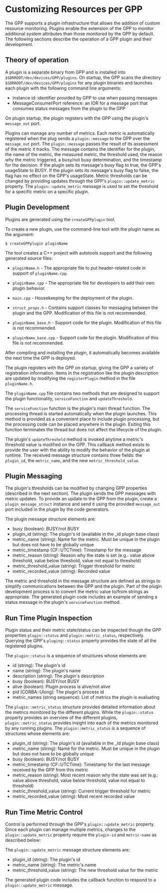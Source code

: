 # Customizing Resources per GPP

The GPP supports a plugin infrastructure that allows the addition of custom resource monitoring.
Plugins enable the extension of the GPP to monitor additional system attributes than those monitored by the GPP by default.
The following sections describe the operation of a GPP plugin and their development.

## Theory of operation

A plugin is a separate binary from GPP and is installed into `$SDRROOT/dev/devices/GPP/plugins`.
On startup, the GPP scans the directory `$SDRROOT/dev/devices/GPP/plugins` for any plugin binaries and launches each plugin with the following command line arguments:
  - instance id: identifier provided by GPP to use when passing messages
  - MessageConsumerPort reference: an IOR for a message port that consumes status messages from the plugin to the GPP

On plugin startup, the plugin registers with the GPP using the plugin's `message_out` port.

Plugins can manage any number of metrics.
Each metric is automatically registered when the plug sends a `plugin::message` to the GPP over the `message_out` port.
The `plugin::message` passes the result of its assessment of the metric it tracks.
The message contains the identifier for the plugin, the name of the metric, the measured metric, the threshold used, the reason why the metric triggered, a busy/not busy determination, and the timestamp for the decision.
If the plugin sets its message's busy flag to true, the GPP's usageState to BUSY.
If the plugin sets its message's busy flag to false, the flag has no effect on the GPP's usageState.
Metric thresholds can be changed by providing updates through the GPP's `plugin::update_metric` property.
The `plugin::update_metric` message is used to set the threshold for a specific metric on a specific plugin.

## Plugin Development

Plugins are generated using the `createGPPplugin` tool.

To create a new plugin, use the command-line tool with the plugin name as the argument:

    $ createGPPplugin pluginName

The tool creates a C++ project with autotools support and the following generated source files:
  - `pluginName.h` - The appropriate file to put header-related code in support of `pluginName.cpp`.

  - `pluginName.cpp` - The appropriate file for developers to add their own plugin behavior.

  - `main.cpp` - Housekeeping for the deployment of the plugin.

  - `struct_props.h` - Contains support classes for messaging between the plugin and the GPP. Modification of this file is not recommended.

  - `pluginName_base.h` - Support code for the plugin. Modification of this file is not recommended.

  - `pluginName_base.cpp` - Support code for the plugin. Modification of this file is not recommended.

After compiling and installing the plugin, it automatically becomes available the next time the GPP is deployed.

The plugin registers with the GPP on startup, giving the GPP a variety of registration information.
Items in the registration like the plugin description are updated by modifying the `registerPlugin` method in the file `pluginName.h`.

The `pluginName.cpp` file contains two methods that are designed to support the plugin functionality, `serviceFunction` and `updateThreshold`.

The `serviceFunction` function is the plugin's main thread function.
The processing thread is started automatically when the plugin launches.
This method is provided as a convenient place to include plugin processing, but the processing code can be placed anywhere in the plugin.
Exiting this function terminates the thread but does not affect the lifecycle of the plugin.

The plugin's `updateThreshold` method is invoked anytime a metric's threshold value is modified on the GPP.
This callback method exists to provide the user with the ability to modify the behavior of the plugin at runtime.
The received message structure contains three fields: the `plugin_id`, the `metric_name`, and the new `metric_threshold_value`.

## Plugin Messaging

The plugin's thresholds can be modified by changing GPP properties (described in the next section).
The plugin sends the GPP messages with metric updates.
To provide an update to the GPP from the plugin, create a `plugin_message_struct` instance and send it using the provided `message_out` port included in the plugin by the code generators.

The plugin message structure elements are:
<ul>
<li>busy (boolean): BUSY/not BUSY</li>
<li>plugin_id (string): The plugin's id (available in the _id plugin base class)</li>
<li>metric_name (string): Name for the metric. Must be unique in the plugin but does not have to be globally unique</li>
<li>metric_timestamp (CF::UTCTime): Timestamp for the message</li>
<li>metric_reason (string): Reason why the state is set (e.g.: value above threshold, value below threshold, value not equal to threshold)</li>
<li>metric_threshold_value (string): Trigger threshold for metric</li>
<li>metric_recorded_value (string): Recorded value</li>
</ul>

The metric and threshold in the message structure are defined as strings to simplify communications between the GPP and the plugin.
Part of the plugin development process is to convert the metric value to/from strings as appropriate.
The generated plugin code includes an example of sending a status message in the plugin's `serviceFunction` method.

## Run Time Plugin Inspection

Plugin status and their metric state/status can be inspected though the GPP properties `plugin::status` and `plugin::metric_status`, respectively.
Querying the GPP's `pluging::status` property provides the state of all the registered plugins.

The `plugin::status` is a sequence of structures whose elements are:
<ul>
<li>id (string): The plugin's id</li>
<li>name (string): The plugin's name</li>
<li>description (string): The plugin's description</li>
<li>busy (boolean): BUSY/not BUSY</li>
<li>alive (boolean): Plugin process is alive/not alive</li>
<li>pid (CORBA::Ulong): The plugin's process id</li>
<li>metric_names (string sequence): List of metrics the plugin is evaluating</li>
</ul>

The `plugin::metric_status` structure provides detailed information about the metrics monitored by the different plugins.
While the `plugin::status` property provides an overview of the different plugins, `plugin::metric_status` provides insight into each of the metrics monitored by any running plugins.
The `plugin::metric_status` is a sequence of structures whose elements are:
<ul>
<li>plugin_id (string): The plugin's id (available in the _id plugin base class)</li>
<li>metric_name (string): Name for the metric. Must be unique in the plugin but does not have to be globally unique</li>
<li>busy (boolean): BUSY/not BUSY</li>
<li>metric_timestamp (CF::UTCTime): Timestamp for the last message received by the GPP from this metric</li>
<li>metric_reason (string): Most recent reason why the state was set (e.g.: value above threshold, value below threshold, value not equal to threshold)</li>
<li>metric_threshold_value (string): Current trigger threshold for metric</li>
<li>metric_recorded_value (string): Most recent recorded value</li>
</ul>

## Run Time Metric Control
Control is performed through the GPP's `plugin::update_metric` property.
Since each plugin can manage multiple metrics, changes to the `plugin::update_metric` property require the `plugin-id` and `metric-name` as described below:

The `plugin::update_metric` message structure elements are:
<ul>
<li>plugin_id (string): The plugin's id</li>
<li>metric_name (string): The metric's name</li>
<li>metric_threshold_value (string): The new threshold value for the metric</li>
</ul>

The generated plugin code includes the callback function to respond to a `plugin::update_metric` message.

